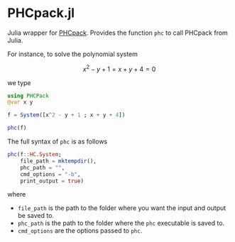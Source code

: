 # PHCpack.jl

Julia wrapper for [PHCpack](http://homepages.math.uic.edu/~jan/PHCpack/phcpack.html). Provides the function `phc` to call PHCpack from Julia.

For instance, to solve the polynomial system
```math
x^2 - y + 1 = x + y + 4 = 0
```
we type
```julia
using PHCPack
@var x y

f = System([x^2 - y + 1 ; x + y + 4])

phc(f)
```

The full syntax of `phc` is as follows
```julia
phc(f::HC.System;
    file_path = mktempdir(),
    phc_path = "",
    cmd_options = "-b",
    print_output = true)
```
where
* `file_path` is the path to the folder where you want the input and output be saved to.
* `phc_path` is the path to the folder where the `phc` executable is saved to.
* `cmd_options` are the options passed to `phc`.

